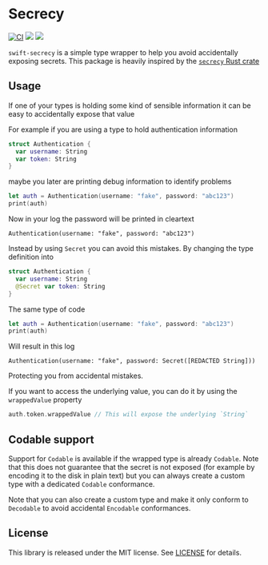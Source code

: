 # Secrecy

[![CI](https://github.com/mattia/swift-secrecy/actions/workflows/ci.yml/badge.svg)](https://github.com/mattia/swift-secrecy/actions/workflows/ci.yml)
[![](https://img.shields.io/endpoint?url=https%3A%2F%2Fswiftpackageindex.com%2Fapi%2Fpackages%2Fmattia%2Fswift-secrecy%2Fbadge%3Ftype%3Dswift-versions)](https://swiftpackageindex.com/mattia/swift-secrecy)
[![](https://img.shields.io/endpoint?url=https%3A%2F%2Fswiftpackageindex.com%2Fapi%2Fpackages%2Fmattia%2Fswift-secrecy%2Fbadge%3Ftype%3Dplatforms)](https://swiftpackageindex.com/mattia/swift-secrecy)

`swift-secrecy` is a simple type wrapper to help you avoid accidentally exposing secrets.
This package is heavily inspired by the [`secrecy` Rust crate][rust-secrecy]

## Usage

If one of your types is holding some kind of sensible information it can be easy to accidentally expose that value

For example if you are using a type to hold authentication information

```swift
struct Authentication {
  var username: String
  var token: String
}
```

maybe you later are printing debug information to identify problems

```swift
let auth = Authentication(username: "fake", password: "abc123")
print(auth)
```

Now in your log the password will be printed in cleartext

```
Authentication(username: "fake", password: "abc123")
``` 

Instead by using `Secret` you can avoid this mistakes. By changing the type definition into

```swift
struct Authentication {
  var username: String
  @Secret var token: String
}
```

The same type of code

```swift
let auth = Authentication(username: "fake", password: "abc123")
print(auth)
```

Will result in this log

```
Authentication(username: "fake", password: Secret([REDACTED String]))
```

Protecting you from accidental mistakes.

If you want to access the underlying value, you can do it by using the `wrappedValue` property

```swift
auth.token.wrappedValue // This will expose the underlying `String` 
```

## Codable support

Support for `Codable` is available if the wrapped type is already `Codable`. Note that this does not guarantee that the secret is not exposed (for example by encoding it to the disk in plain text) but you can always create a custom type with a dedicated `Codable` conformance.

Note that you can also create a custom type and make it only conform to `Decodable` to avoid accidental `Encodable` conformances.


## License

This library is released under the MIT license. See [LICENSE](LICENSE) for details.

[rust-secrecy]: https://github.com/iqlusioninc/crates/tree/main/secrecy
